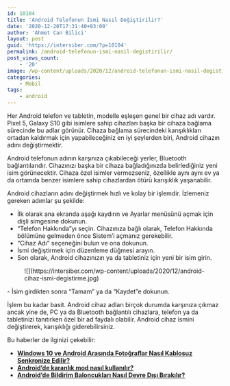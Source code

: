```yaml
---
id: 10104
title: 'Android Telefonun İsmi Nasıl Değiştirilir?'
date: '2020-12-20T17:31:40+03:00'
author: 'Ahmet Can Bilici'
layout: post
guid: 'https://intersiber.com/?p=10104'
permalink: /android-telefonun-ismi-nasil-degistirilir/
post_views_count:
    - '20'
image: /wp-content/uploads/2020/12/android-telefonun-ismi-nasil-degistirilir.jpg
categories:
    - Mobil
tags:
    - android
---
```


Her Android telefon ve tabletin, modelle eşleşen genel bir cihaz adı vardır. Pixel 5, Galaxy S10 gibi isimlere sahip cihazları başka bir cihaza bağlama sürecinde bu adlar görünür. Cihaza bağlama sürecindeki karışıklıkları ortadan kaldırmak için yapabileceğiniz en iyi şeylerden biri, Android cihazın adını değiştirmektir.

Android telefonun adının karşınıza çıkabileceği yerler, Bluetooth bağlantılarıdır. Cihazınızı başka bir cihaza bağladığınızda belirlediğiniz yeni isim görünecektir. Cihaza özel isimler vermezseniz, özellikle aynı aynı ev ya da ortamda benzer isimlere sahip cihazlardan ötürü karışıklık yaşanabilir.

Android cihazların adını değiştirmek hızlı ve kolay bir işlemdir. İzlemeniz gereken adımlar şu şekilde:

- İlk olarak ana ekranda aşağı kaydırın ve Ayarlar menüsünü açmak için dişli simgesine dokunun.
- “Telefon Hakkında”yı seçin. Cihazınıza bağlı olarak, Telefon Hakkında bölümüne gelmeden önce Sistem’i açmanız gerekebilir.
- “Cihaz Adı” seçeneğini bulun ve ona dokunun.
- İsmi değiştirmek için düzenleme düğmesi arayın.
- Son olarak, Android cihazınızın ya da tabletiniz için yeni bir isim girin.

<figure class="wp-block-image size-large">![](https://intersiber.com/wp-content/uploads/2020/12/android-cihaz-ismi-degistirme.jpg)</figure>- İsim girdikten sonra “Tamam” ya da “Kaydet”e dokunun.

İşlem bu kadar basit. Android cihaz adları birçok durumda karşınıza çıkmaz ancak yine de, PC ya da Bluetooth bağlantılı cihazlara, telefon ya da tabletinizi tanıtırken özel bir ad faydalı olabilir. Android cihaz ismini değiştirerek, karışıklığı giderebilirsiniz.

Bu haberler de ilginizi çekebilir:

- **[Windows 10 ve Android Arasında Fotoğraflar Nasıl Kablosuz Senkronize Edilir?](https://intersiber.com/windows-10-ve-android-arasinda-fotograflar-nasil-kablosuz-senkronize-edilir/)**
- **[Android’de karanlık mod nasıl kullanılır?](https://intersiber.com/androidde-karanlik-mod-nasil-kullanilir/)**
- **[Android’de Bildirim Baloncukları Nasıl Devre Dışı Bırakılır?](https://intersiber.com/androidde-bildirim-baloncuklari-nasil-devre-disi-birakilir/)**